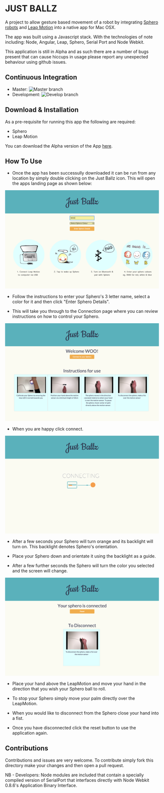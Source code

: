 
JUST BALLZ
============

A project to allow gesture based movement of a robot by integrating [Sphero robots](www.sphero.com) and [Leap Motion](www.leapmotion.com) into a native app for Mac OSX.

The app was built using a Javascript stack. With the technologies of note including: Node, Angular, Leap, Sphero, Serial Port and Node Webkit.

This application is still in Alpha and as such there are a number of bugs present that can cause hiccups in usage please report any unexpected behaviour using github issues.

Continuous Integration
--------------------------
- Master: ![Master branch](https://travis-ci.org/ALRW/just_ballz.svg?branch=master)
- Development: ![Develop branch](https://travis-ci.org/ALRW/just_ballz.svg?branch=develop)

Download & Installation
-----------------------
As a pre-requisite for running this app the following are required:

- Sphero
- Leap Motion

You can download the Alpha version of the App [here](https://www.dropbox.com/s/dli2elziuqux9q3/Just%20Ballz.app.zip?dl=0).

How To Use
----------
- Once the app has been successully downloaded it can be run from any location by simply double clicking on the Just Ballz icon. This will open the apps landing page as shown below:

![landingPage](readmeImages/landingPage.png)

- Follow the instructions to enter your Sphero's 3 letter name, select a color for it and then click "Enter Sphero Details".

- This will take you through to the Connection page where you can review instructions on how to control your Sphero.

![instructionPage](readmeImages/instructionsPage.png)

- When you are happy click connect.

![connecting page](readmeImages/ConnectingPage.png)

- After a few seconds your Sphero will turn orange and its backlight will turn on. This backlight denotes Sphero's orientation.

- Place your Sphero down and orientate it using the backlight as a guide.

- After a few further seconds the Sphero will turn the color you selected and the screen will change.

![connected page](readmeImages/connectedPage.png)

- Place your hand above the LeapMotion and move your hand in the direction that you wish your Sphero ball to roll.

- To stop your Sphero simply move your palm directly over the LeapMotion.

- When you would like to disconnect from the Sphero close your hand into a fist.

- Once you have disconnected click the reset button to use the application again.

Contributions
-------------
Contributions and issues are very welcome. To contribute simply fork this directory make your changes and then open a pull request.

NB - Developers: Node modules are included that contain a specially compiled version of SerialPort that interfaces directly with Node Webkit 0.8.6's Application Binary Interface.
